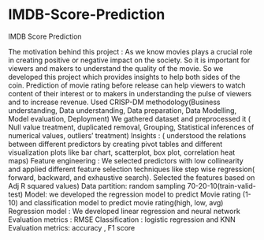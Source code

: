 # IMDB-Score-Prediction
IMDB Score Prediction


The motivation behind this project : 
As we know movies plays a crucial role in creating positive or negative impact on the society. So it is important for viewers and makers to understand the quality of the movie. So we developed this project which provides insights to help both sides of the coin. Prediction of movie rating before release can help viewers to watch content of their interest or to makers in understanding the pulse of viewers and to increase revenue.
Used CRISP-DM methodology(Business understanding, Data understanding, Data preparation, Data Modelling,  Model evaluation, Deployment)
We gathered dataset and preprocessed it ( Null value treatment, duplicated removal, Grouping, Statistical inferences of numerical values, outliers’ treatment)
Insights : ( understood the relations between different predictors by creating pivot tables and different visualization plots like bar chart, scatterplot, box plot, correlation heat maps) 
Feature engineering : We selected predictors with low collinearity and applied different feature selection techniques like step wise regression( forward, backward, and exhaustive search). Selected the features based on Adj R squared values)
Data partition: random sampling 70-20-10(train-valid-test)
Model: we developed the regression model to predict Movie rating (1-10) and classification  model to predict movie rating(high, low, avg)
Regression model : We developed linear regression and neural network 
Evaluation metrics : RMSE
Classification : logistic regression and KNN
Evaluation metrics: accuracy , F1 score
